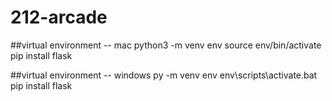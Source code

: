 # 212-arcade

##virtual environment -- mac
python3 -m venv env
source env/bin/activate
pip install flask

##virtual environment -- windows
py -m venv env
env\scripts\activate.bat
pip install flask
